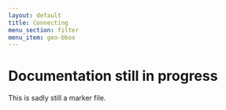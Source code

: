 ```yaml
---
layout: default
title: Connecting
menu_section: filter
menu_item: geo-bbox
---
```



# Documentation still in progress

This is sadly still a marker file.


